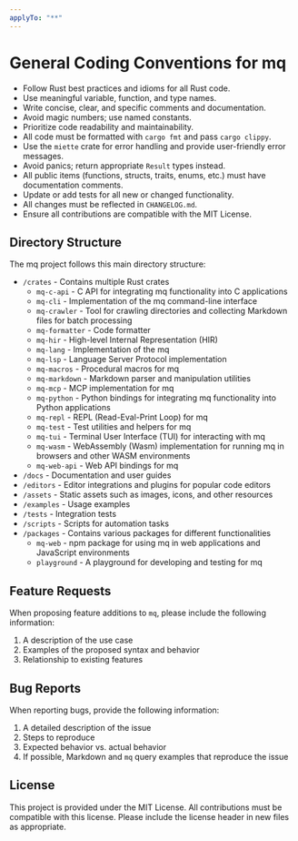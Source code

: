 ```yaml
---
applyTo: "**"
---
```


# General Coding Conventions for mq

- Follow Rust best practices and idioms for all Rust code.
- Use meaningful variable, function, and type names.
- Write concise, clear, and specific comments and documentation.
- Avoid magic numbers; use named constants.
- Prioritize code readability and maintainability.
- All code must be formatted with `cargo fmt` and pass `cargo clippy`.
- Use the `miette` crate for error handling and provide user-friendly error messages.
- Avoid panics; return appropriate `Result` types instead.
- All public items (functions, structs, traits, enums, etc.) must have documentation comments.
- Update or add tests for all new or changed functionality.
- All changes must be reflected in `CHANGELOG.md`.
- Ensure all contributions are compatible with the MIT License.

## Directory Structure

The mq project follows this main directory structure:

- `/crates` - Contains multiple Rust crates
  - `mq-c-api` - C API for integrating mq functionality into C applications
  - `mq-cli` - Implementation of the mq command-line interface
  - `mq-crawler` - Tool for crawling directories and collecting Markdown files for batch processing
  - `mq-formatter` - Code formatter
  - `mq-hir` - High-level Internal Representation (HIR)
  - `mq-lang` - Implementation of the mq
  - `mq-lsp` - Language Server Protocol implementation
  - `mq-macros` - Procedural macros for mq
  - `mq-markdown` - Markdown parser and manipulation utilities
  - `mq-mcp` - MCP implementation for mq
  - `mq-python` - Python bindings for integrating mq functionality into Python applications
  - `mq-repl` - REPL (Read-Eval-Print Loop) for mq
  - `mq-test` - Test utilities and helpers for mq
  - `mq-tui` - Terminal User Interface (TUI) for interacting with mq
  - `mq-wasm` - WebAssembly (Wasm) implementation for running mq in browsers and other WASM environments
  - `mq-web-api` - Web API bindings for mq
- `/docs` - Documentation and user guides
- `/editors` - Editor integrations and plugins for popular code editors
- `/assets` - Static assets such as images, icons, and other resources
- `/examples` - Usage examples
- `/tests` - Integration tests
- `/scripts` - Scripts for automation tasks
- `/packages` - Contains various packages for different functionalities
  - `mq-web` - npm package for using mq in web applications and JavaScript environments
  - `playground` - A playground for developing and testing for mq

## Feature Requests

When proposing feature additions to `mq`, please include the following information:

1. A description of the use case
2. Examples of the proposed syntax and behavior
3. Relationship to existing features

## Bug Reports

When reporting bugs, provide the following information:

1. A detailed description of the issue
2. Steps to reproduce
3. Expected behavior vs. actual behavior
4. If possible, Markdown and `mq` query examples that reproduce the issue

## License

This project is provided under the MIT License. All contributions must be compatible with this license. Please include the license header in new files as appropriate.
